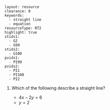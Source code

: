 ````
layout: resource
clearance: 0
keywords:
  - straight line
  - equation
resourceType: RT2
highlight: true
stids1:
  - G2
  - G99
stids2:
  - G100
pvids1:
  - PI99
pvids2:
  - PI1
  - PI100
  - PI2
````
1. Which of the following describe a straight line?

	- $4x - 2y = 6$
	- $y = 2$

